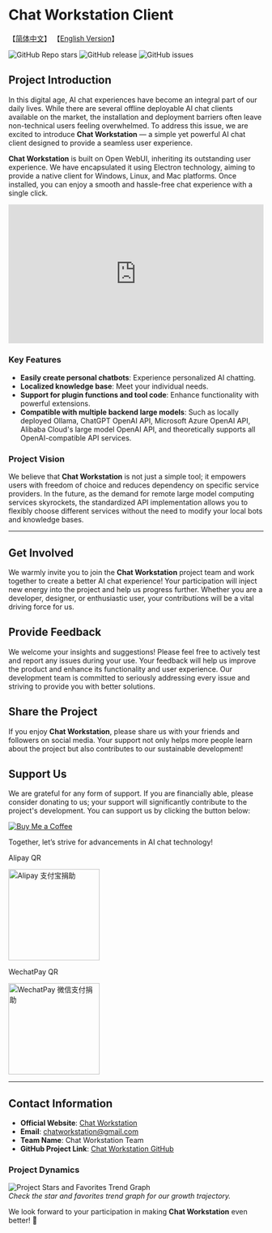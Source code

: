 # Chat Workstation Client

【[简体中文](README.md)】 【[English Version](README_en.md)】

![GitHub Repo stars](https://img.shields.io/github/stars/Travisun/ChatWorkstation?style=social) ![GitHub release](https://img.shields.io/github/release/Travisun/ChatWorkstation) ![GitHub issues](https://img.shields.io/github/issues/Travisun/ChatWorkstation)

## Project Introduction

In this digital age, AI chat experiences have become an integral part of our daily lives. While there are several offline deployable AI chat clients available on the market, the installation and deployment barriers often leave non-technical users feeling overwhelmed. To address this issue, we are excited to introduce **Chat Workstation** — a simple yet powerful AI chat client designed to provide a seamless user experience.

**Chat Workstation** is built on Open WebUI, inheriting its outstanding user experience. We have encapsulated it using Electron technology, aiming to provide a native client for Windows, Linux, and Mac platforms. Once installed, you can enjoy a smooth and hassle-free chat experience with a single click.

<div style="padding:54.32% 0 0 0;position:relative;"><iframe src="https://player.vimeo.com/video/989480789?badge=0&amp;autopause=0&amp;player_id=0&amp;app_id=58479" frameborder="0" allow="autoplay; fullscreen; picture-in-picture; clipboard-write" style="position:absolute;top:0;left:0;width:100%;height:100%;" title="Chat Workstation Client Introduction"></iframe></div><script src="https://player.vimeo.com/api/player.js"></script>

### Key Features

- **Easily create personal chatbots**: Experience personalized AI chatting.
- **Localized knowledge base**: Meet your individual needs.
- **Support for plugin functions and tool code**: Enhance functionality with powerful extensions.
- **Compatible with multiple backend large models**: Such as locally deployed Ollama, ChatGPT OpenAI API, Microsoft Azure OpenAI API, Alibaba Cloud's large model OpenAI API, and theoretically supports all OpenAI-compatible API services.

### Project Vision

We believe that **Chat Workstation** is not just a simple tool; it empowers users with freedom of choice and reduces dependency on specific service providers. In the future, as the demand for remote large model computing services skyrockets, the standardized API implementation allows you to flexibly choose different services without the need to modify your local bots and knowledge bases.

---

## Get Involved

We warmly invite you to join the **Chat Workstation** project team and work together to create a better AI chat experience! Your participation will inject new energy into the project and help us progress further. Whether you are a developer, designer, or enthusiastic user, your contributions will be a vital driving force for us.

## Provide Feedback

We welcome your insights and suggestions! Please feel free to actively test and report any issues during your use. Your feedback will help us improve the product and enhance its functionality and user experience. Our development team is committed to seriously addressing every issue and striving to provide you with better solutions.

## Share the Project

If you enjoy **Chat Workstation**, please share us with your friends and followers on social media. Your support not only helps more people learn about the project but also contributes to our sustainable development!

## Support Us

We are grateful for any form of support. If you are financially able, please consider donating to us; your support will significantly contribute to the project's development. You can support us by clicking the button below:

[![Buy Me a Coffee](https://img.buymeacoffee.com/button-api/?text=Buy%20me%20a%20coffee&emoji=&slug=chatworkstation&button_colour=FFDD00&font_colour=000000&font_family=Cookie&outline_colour=000000&coffee_colour=ffffff)](https://buymeacoffee.com/chatworkstation)

Together, let’s strive for advancements in AI chat technology!


Alipay QR

<img src="https://evzs.com/images/8b0ece3f155c71a1bec03b61699d89f.jpg" alt="Alipay 支付宝捐助" height="180px" />


WechatPay QR

<img src="https://evzs.com/images/8fecd7b36dad4eb55b516b113f778a1.jpg" alt="WechatPay 微信支付捐助" height="180px" />


---

## Contact Information

- **Official Website**: [Chat Workstation](https://www.chatworkstation.org)
- **Email**: [chatworkstation@gmail.com](mailto:chatworkstation@gmail.com)
- **Team Name**: Chat Workstation Team
- **GitHub Project Link**: [Chat Workstation GitHub](https://github.com/Travisun/ChatWorkstation)

### Project Dynamics

![Project Stars and Favorites Trend Graph](https://github.com/Travisun/ChatWorkstation/stargazers)  
*Check the star and favorites trend graph for our growth trajectory.*

We look forward to your participation in making **Chat Workstation** even better! 🌟

